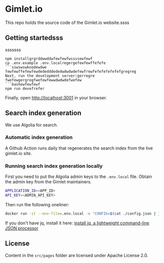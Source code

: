 # Gimlet.io

This repo holds the source code of the Gimlet.io website.ssss

## Getting startedsss
sssssss
```bashssss
npm installgrgrddwwddwfewfewfwssssewfewf
cp .env.example .env.localregergefewfewffefefe
```sswswswkoodewdwe
fewfewffefewfewdededddededwdwdwdefewfrewfefefefefefefgregreg
Next, run the development server:gerregre
fwefewgergregfwefewfewwdwdwdefwefew
```bashewfewfewf
npm run devefrefer
```

Finally, open [http://localhost:3001](http://localhost:3001) in your browser.

## Search index generation

We use Algolia for search.

### Automatic index generation

A Github Action runs daily that regenerates the search index from the live gimlet.io site.

### Running search index generation locally

First you need to put the Algolia admin keys to the `.env.local` file.
Obtain the admin key from the Gimlet maintainers.

```bash
APPLICATION_ID=<APP_ID>
API_KEY=<ADMIN_API_KEY>
```

Then run the following oneliner:

```bash
docker run -it --env-file=.env.local -e "CONFIG=$(cat ./config.json | jq -r tostring)" algolia/docsearch-scraper
```

If you don't have jq, install it here: [install jq, a lightweight command-line JSON processor](https://github.com/stedolan/jq/wiki/Installation)

## License

Content in the `src/pages` folder are licensed under Apache License 2.0.
